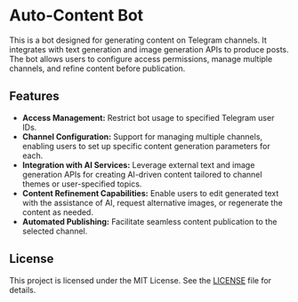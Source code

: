 # Auto-Content Bot

This is a bot designed for generating content on Telegram channels. It integrates with text generation and image generation APIs to produce posts. The bot allows users to configure access permissions, manage multiple channels, and refine content before publication.

## Features

- **Access Management:** Restrict bot usage to specified Telegram user IDs.
- **Channel Configuration:** Support for managing multiple channels, enabling users to set up specific content generation parameters for each.
- **Integration with AI Services:** Leverage external text and image generation APIs for creating AI-driven content tailored to channel themes or user-specified topics.
- **Content Refinement Capabilities:** Enable users to edit generated text with the assistance of AI, request alternative images, or regenerate the content as needed.
- **Automated Publishing:** Facilitate seamless content publication to the selected channel.

## License

This project is licensed under the MIT License. See the [LICENSE](LICENSE) file for details.
